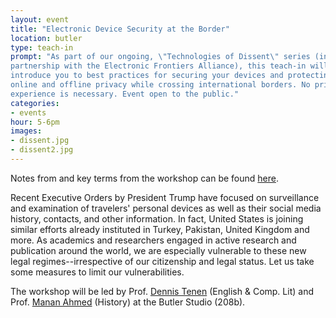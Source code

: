 ```yaml
---
layout: event
title: "Electronic Device Security at the Border"
location: butler
type: teach-in
prompt: "As part of our ongoing, \"Technologies of Dissent\" series (in
partnership with the Electronic Frontiers Alliance), this teach-in will
introduce you to best practices for securing your devices and protecting your
online and offline privacy while crossing international borders. No prior
experience is necessary. Event open to the public."
categories:
- events
hour: 5-6pm
images:
- dissent.jpg
- dissent2.jpg
---
```


Notes from and key terms from the workshop can be found
[here](https://github.com/dh-notes/dhnotes/blob/master/pages/border-security.md).

Recent Executive Orders by President Trump have focused on surveillance and
examination of travelers' personal devices as well as their social media
history, contacts, and other information. In fact, United States is joining
similar efforts already instituted in Turkey, Pakistan, United Kingdom and
more. As academics and researchers engaged in active research and publication
around the world, we are especially vulnerable to these new legal
regimes--irrespective of our citizenship and legal status. Let us take some
measures to limit our vulnerabilities.

The workshop will be led by Prof. [Dennis
Tenen](http://english.columbia.edu/people/profile/453) (English & Comp. Lit)
and Prof. [Manan Ahmed](https://history.columbia.edu/faculty/manan-ahmed/)
(History) at the Butler Studio (208b).
